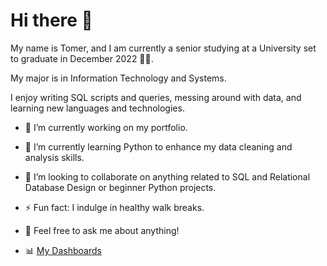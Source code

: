 # Hi there 👋

My name is Tomer, and I am currently a senior studying at a University set to graduate in December 2022 👨‍🎓. 

My major is in Information Technology and Systems. 

I enjoy writing SQL scripts and queries, messing around with data, and learning new languages and technologies. 

- 🔭 I’m currently working on my portfolio. 
- 🌱 I’m currently learning Python to enhance my data cleaning and analysis skills. 
- 👯 I’m looking to collaborate on anything related to SQL and Relational Database Design or beginner Python projects.
- ⚡ Fun fact: I indulge in healthy walk breaks.
- 💬 Feel free to ask me about anything!

- 📊 [My Dashboards](https://public.tableau.com/app/profile/tomer.cohen22)

<!--
**tomercoh/tomercoh** is a ✨ _special_ ✨ repository because its `README.md` (this file) appears on your GitHub profile.

Here are some ideas to get you started:


- 🔭 I’m currently working on my portfolio
- 🌱 I’m currently learning Python
- 👯 I’m looking to collaborate on anything SQL and Relational Database Design related or begginer Python projects
- 🤔 I’m looking for help with landing my first Ent
- 💬 Ask me about ...
- 📫 How to reach me: ...
- 😄 Pronouns: ...
- ⚡ Fun fact: ...
-->

